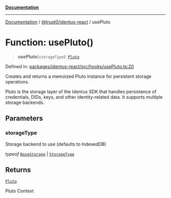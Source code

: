 [**Documentation**](../../../README.md)

***

[Documentation](../../../README.md) / [@trust0/identus-react](../README.md) / usePluto

# Function: usePluto()

> **usePluto**(`storageType`): [`Pluto`](https://github.com/hyperledger-identus/sdk-ts/blob/main/docs/sdk/modules.md)

Defined in: [packages/identus-react/src/hooks/usePluto.ts:20](https://github.com/trust0-project/identus/blob/a6d496dbeb1ff4b1fd951df4078dd7dccd84e094/packages/identus-react/src/hooks/usePluto.ts#L20)

Creates and returns a memoized Pluto instance for persistent storage operations.

Pluto is the storage layer of the Identus SDK that handles persistence of credentials,
DIDs, keys, and other identity-related data. It supports multiple storage backends.

## Parameters

### storageType

Storage backend to use (defaults to IndexedDB)

*typeof* [`BaseStorage`](https://github.com/trust0-project/RIDB/blob/main/docs/%40trust0/ridb-core/classes/BaseStorage.md) | [`StorageType`](https://github.com/trust0-project/RIDB/blob/main/docs/%40trust0/ridb/enumerations/StorageType.md)

## Returns

[`Pluto`](https://github.com/hyperledger-identus/sdk-ts/blob/main/docs/sdk/modules.md)

Pluto Context
